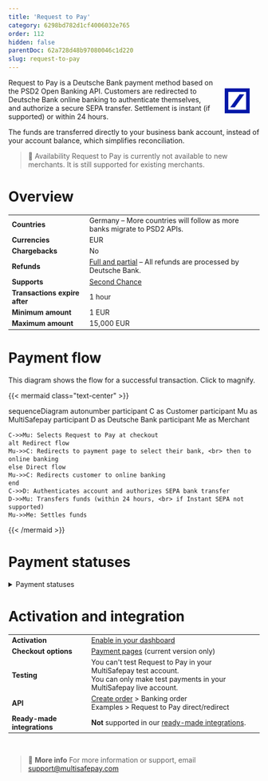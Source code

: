 ```yaml
---
title: 'Request to Pay'
category: 6298bd782d1cf4006032e765
order: 112
hidden: false
parentDoc: 62a728d48b97080046c1d220
slug: request-to-pay
---
```


<img src="https://raw.githubusercontent.com/MultiSafepay/docs/master/static/logo/Payment_methods/RTP.svg" width="50" align="right" style="margin: 20px; max-height: 75px"/>

Request to Pay is a Deutsche Bank payment method based on the PSD2 Open Banking API. Customers are redirected to Deutsche Bank online banking to authenticate themselves, and authorize a secure SEPA transfer. Settlement is instant (if supported) or within 24 hours. 

The funds are transferred directly to your business bank account, instead of your account balance, which simplifies reconciliation.

> 🚧 Availability
> Request to Pay is currently not available to new merchants. It is still supported for existing merchants. 

# Overview

|   |   |
|---|---|
| **Countries**  | Germany – More countries will follow as more banks migrate to PSD2 APIs.  | 
| **Currencies**  | EUR | 
| **Chargebacks**  | No  | 
| **Refunds** | [Full and partial](/refunds/) – All refunds are processed by Deutsche Bank. |
| **Supports** | [Second Chance](/second-chance/) |
| **Transactions expire after** | 1 hour |
| **Minimum amount** | 1 EUR |
| **Maximum amount** | 15,000 EUR |

# Payment flow

This diagram shows the flow for a successful transaction. Click to magnify.

{{< mermaid class="text-center" >}}

sequenceDiagram
    autonumber
    participant C as Customer
    participant Mu as MultiSafepay
    participant D as Deutsche Bank
    participant Me as Merchant

    C->>Mu: Selects Request to Pay at checkout
    alt Redirect flow
    Mu->>C: Redirects to payment page to select their bank, <br> then to online banking
    else Direct flow
    Mu->>C: Redirects customer to online banking
    end
    C->>D: Authenticates account and authorizes SEPA bank transfer
    D->>Mu: Transfers funds (within 24 hours, <br> if Instant SEPA not supported)
    Mu->>Me: Settles funds
    
{{< /mermaid >}}

# Payment statuses  

<details id="payment-statuses">
<summary>Payment statuses</summary>
<br>

**Order status:** Changes as the customer's order with you progresses towards shipment (independent of payment)

**Transaction status:** Changes as the funds progress towards settlement in your account balance

For more information, see [Payment statuses](/payment-statuses/).

| Description | Order status | Transaction status |
|---|---|---|
| **Payments** | | |
| The customer has been redirected to Deutsche Bank. | Initialized | Initialized |
| Deutsche Bank has authorized the transaction and is transfering the funds. | Completed  | Uncleared |
| MultiSafepay has collected payment. | Completed | Completed |
| Deutsche Bank declined the transaction. | Declined | Declined   |
| The customer cancelled the transaction at Deutsche Bank. | Void | Void |
| The customer didn't complete payment within 1 hour. | Expired | Expired |
|**Refunds**|||
| Refund initiated. | Reserved | Reserved |
| Refund complete. | Completed | Completed |
| Refund declined. | Declined | Declined |

</details>

# Activation and integration

| | |
|---|---|
| **Activation** | [Enable in your dashboard](/payment-methods/#enable-in-dashboard) |
| **Checkout options** | [Payment pages](/payment-pages/) (current version only) |
| **Testing** | You can't test Request to Pay in your MultiSafepay test account. <br> You can only make test payments in your MultiSafepay live account. |
| **API** | [Create order](https://docs-api.multisafepay.com/reference/createorder) > Banking order <br> Examples > Request to Pay direct/redirect |
| **Ready-made integrations** | **Not** supported in our [ready-made integrations](/integrations/ready-made/). |
<br>

> 📘 **More info**
> For more information or support, email <support@multisafepay.com>
